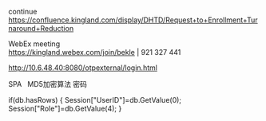 

continue https://confluence.kingland.com/display/DHTD/Request+to+Enrollment+Turnaround+Reduction


WebEx meeting   
https://kingland.webex.com/join/bekle   |  921 327 441     


http://10.6.48.40:8080/otpexternal/login.html

SPA    MD5加密算法 密码

if(db.hasRows)
{
	Session["UserID"]=db.GetValue(0);
	Session["Role"]=db.GetValue(4);
}
